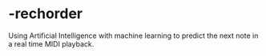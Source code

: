 -rechorder
==========

Using Artificial Intelligence with machine learning to predict the next note in a real time MIDI playback.
